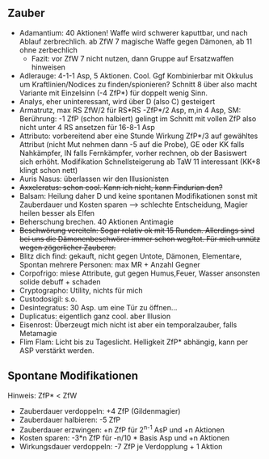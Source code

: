 ## Zauber
* Adamantium: 40 Aktionen! Waffe wird schwerer kaputtbar, und nach Ablauf zerbrechlich. ab ZfW 7 magische Waffe gegen Dämonen, ab 11 ohne zerbechlich
	* Fazit: vor ZfW 7 nicht nutzen, dann Gruppe auf Ersatzwaffen hinweisen
* Adlerauge: 4-1-1 Asp, 5 Aktionen. Cool. Ggf Kombinierbar mit Okkulus um Kraftlinien/Nodices zu finden/spionieren? Schnitt 8 über also macht Variante mit Einzelsinn (-4 ZfP*) für doppelt wenig Sinn. 
* Analys, eher uninteressant, wird über D (also C) gesteigert
* Armatrutz, max RS ZfW/2 für RS\*RS -ZfP*/2 Asp, m,in 4 Asp, SM: Berührung: -1 ZfP (schon halbiert) gelingt im Schnitt mit vollen ZfP also nicht unter 4 RS ansetzen für 16-8-1 Asp
* Attributo: vorbereitend aber eine Stunde Wirkung ZfP*/3 auf gewähltes Attribut (nicht Mut nehmen dann -5 auf die Probe), GE oder KK falls Nahkämpfer, IN falls Fernkämpfer, vorher rechnen, ob der Basiswert sich erhöht. Modifikation Schnellsteigerung ab TaW 11 interessant (KK+8 klingt schon nett)
* Auris Nasus: überlassen wir den Illusionisten
* ~~Axxeleratus: schon cool. Kann ich nicht, kann Findurian den?~~
* Balsam: Heilung daher D und keine spontanen Modifikationen sonst mit Zauberdauer und Kosten sparen --> schlechte Entscheidung, Magier heilen besser als Elfen
* Beherschung brechen. 40 Aktionen Antimagie
* ~~Beschwörung vereiteln: Sogar relativ ok mit 15 Runden. Allerdings sind bei uns die Dämonenbeschwörer immer schon weg/tot. Für mich unnütz wegen zögerlicher Zauberer.~~
* Blitz dich find: gekauft, nicht gegen Untote, Dämonen, Elementare, Spontan mehrere Personen: max MR + Anzahl Gegner
* Corpofrigo: miese Attribute, gut gegen Humus,Feuer, Wasser ansonsten solide debuff + schaden
* Cryptographo: Utility, nichts für mich
* Custodosigil: s.o.
* Desintegratus: 30 Asp. um eine Tür zu öffnen...
* Duplicatus: eigentlich ganz cool. aber Illusion
* Eisenrost: Überzeugt mich nicht ist aber ein temporalzauber, falls Metamagie
* Flim Flam: Licht bis zu Tageslicht. Helligkeit ZfP* abhängig, kann per ASP verstärkt werden.



## Spontane Modifikationen
Hinweis: ZfP* < ZfW 
* Zauberdauer verdoppeln: +4 ZfP (Gildenmagier)
* Zauberdauer halbieren: -5 ZfP
* Zauberdauer erzwingen: +n ZfP für 2<sup>n-1</sup> AsP und +n Aktionen
* Kosten sparen: -3\*n ZfP für -n/10 * Basis Asp und +n Aktionen
* Wirkungsdauer verdoppeln: -7 ZfP je Verdopplung + 1 Aktion
